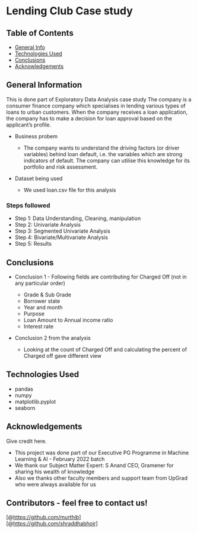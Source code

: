 # Lending Club Case study


## Table of Contents
* [General Info](#general-information)
* [Technologies Used](#technologies-used)
* [Conclusions](#conclusions)
* [Acknowledgements](#acknowledgements)

<!-- You can include any other section that is pertinent to your problem -->

## General Information
This is done part of Exploratory Data Analysis case study
The company is a consumer finance company which specialises in lending various types of loans to urban customers. When the company receives a loan application, the company has to make a decision for loan approval based on the applicant’s profile. 

- Business probem
  - The company wants to understand the driving factors (or driver variables) behind loan default, i.e. the variables which are strong indicators of default.  The company can utilise this knowledge for its portfolio and risk assessment. 

- Dataset being used
  - We used loan.csv file for this analysis

<!-- You don't have to answer all the questions - just the ones relevant to your project. -->
### Steps followed
  - Step 1: Data Understanding, Cleaning, manipulation
  - Step 2: Univariate Analysis
  - Step 3: Segmented Univariate Analysis
  - Step 4: Bivariate/Multivariate Analysis
  - Step 5: Results

## Conclusions
- Conclusion 1 - Following fields are contributing for Charged Off (not in any particular order)
  - Grade & Sub Grade
  - Borrower state
  - Year and month
  - Purpose 
  - Loan Amount to Annual income ratio
  - Interest rate
  
- Conclusion 2 from the analysis
  - Looking at the count of Charged Off and calculating the percent of Charged off gave different view

<!-- You don't have to answer all the questions - just the ones relevant to your project. -->

## Technologies Used
- pandas
- numpy
- matplotlib.pyplot
- seaborn

<!-- As the libraries versions keep on changing, it is recommended to mention the version of library used in this project -->

## Acknowledgements
Give credit here.
- This project was done part of our Executive PG Programme in Machine Learning & AI - February 2022 batch
- We thank our Subject Matter Expert: S Anand CEO, Gramener for sharing his wealth of knowledge 
- Also we thanks other faculty members and support team from UpGrad who were always available for us

## Contributors - feel free to contact us!
 [@https://github.com/murthib]       
 [@https://github.com/shraddhabhoir]  


